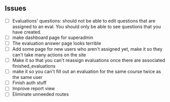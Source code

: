 ## Issues

- [ ] Evaluations' questions: should not be able to edit questions that are assigned to an eval. You should only be able to see questions that you have created.  
- [ ] make dashboard page for superadmin
- [ ] The evaluation answer page looks terrible
- [ ] Add some page for new users who aren't assigned yet, make it so they can't take many actions on the site
- [ ] Make it so that you can't reassign evaluations once there are associated finished_evaluations
- [ ] make it so you can't fill out an evaluation for the same course twice as the same user
- [ ] Finish auth stuff
- [ ] Improve report view
- [ ] Eliminate unneeded routes
